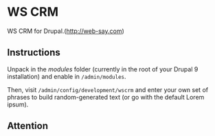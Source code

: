 WS CRM
===========

WS CRM for Drupal.(http://web-say.com)

Instructions
------------

Unpack in the *modules* folder (currently in the root of your Drupal 9
installation) and enable in `/admin/modules`.

Then, visit `/admin/config/development/wscrm` and enter your own set of
phrases to build random-generated text (or go with the default Lorem ipsum).

Attention
---------
